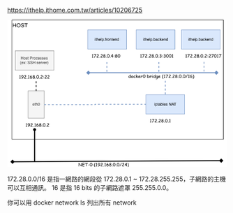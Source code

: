 
https://ithelp.ithome.com.tw/articles/10206725

<img src="https://github.com/daniel-qa/Docker-Compose/blob/main/%E7%B6%B2%E8%B7%AF/docker_network.png?raw=true" >

172.28.0.0/16 是指一網路的網段從 172.28.0.1 ~ 172.28.255.255，子網路的主機可以互相通訊。 16 是指 16 bits 的子網路遮罩 255.255.0.0。

你可以用 docker network ls 列出所有 network
